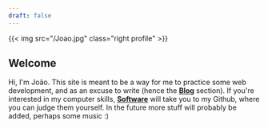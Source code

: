 ```yaml
---
draft: false
---
```


<!--
<div class="right">
<img class="profile" src="/Joao.jpg">
</div>
-->
{{< img src="/Joao.jpg" class="right profile" >}}

## Welcome

Hi, I'm João. 
This site is meant to be a way for me to
practice some web development, and as an
excuse to write
(hence the [__Blog__](/blog) section). 
If you're interested in my computer skills,
[__Software__](https://github.com/segf00lt) will
take you to my Github, where you can judge them yourself. 
In the future more stuff will probably be added,
perhaps some music :)
